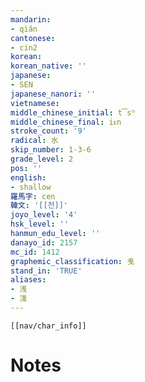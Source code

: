 ```yaml
---
mandarin:
- qiǎn
cantonese:
- cin2
korean:
korean_native: ''
japanese:
- SEN
japanese_nanori: ''
vietnamese:
middle_chinese_initial: t͡sʰ
middle_chinese_final: iᴇn
stroke_count: '9'
radical: 水
skip_number: 1-3-6
grade_level: 2
pos: ''
english:
- shallow
羅馬字: cen
韓文: '[[천]]'
joyo_level: '4'
hsk_level: ''
hanmun_edu_level: ''
danayo_id: 2157
mc_id: 1412
graphemic_classification: 㦮
stand_in: 'TRUE'
aliases:
- 浅
- 淺
---
```

```meta-bind-embed
[[nav/char_info]]
```

# Notes
